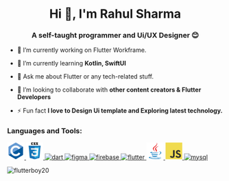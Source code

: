 <h1 align="center">Hi 👋, I'm Rahul Sharma</h1>
<h3 align="center">A self-taught programmer and Ui/UX Designer 😊</h3>

- 🔭 I’m currently working on Flutter Workframe.

- 🌱 I’m currently learning **Kotlin, SwiftUI**

- 💬 Ask me about Flutter or any tech-related stuff.

- 👯 I’m looking to collaborate with **other content creators & Flutter Developers**

- ⚡ Fun fact **I love to Design Ui template and Exploring latest technology.**

<h3 align="left">Languages and Tools:</h3>
<p align="left"> <a href="https://www.cprogramming.com/" target="_blank" rel="noreferrer"> <img src="https://raw.githubusercontent.com/devicons/devicon/master/icons/c/c-original.svg" alt="c" width="40" height="40"/> </a> <a href="https://www.w3schools.com/css/" target="_blank" rel="noreferrer"> <img src="https://raw.githubusercontent.com/devicons/devicon/master/icons/css3/css3-original-wordmark.svg" alt="css3" width="40" height="40"/> </a> <a href="https://dart.dev" target="_blank" rel="noreferrer"> <img src="https://www.vectorlogo.zone/logos/dartlang/dartlang-icon.svg" alt="dart" width="40" height="40"/> </a> <a href="https://www.figma.com/" target="_blank" rel="noreferrer"> <img src="https://www.vectorlogo.zone/logos/figma/figma-icon.svg" alt="figma" width="40" height="40"/> </a> <a href="https://firebase.google.com/" target="_blank" rel="noreferrer"> <img src="https://www.vectorlogo.zone/logos/firebase/firebase-icon.svg" alt="firebase" width="40" height="40"/> </a> <a href="https://flutter.dev" target="_blank" rel="noreferrer"> <img src="https://www.vectorlogo.zone/logos/flutterio/flutterio-icon.svg" alt="flutter" width="40" height="40"/> </a> <a href="https://www.java.com" target="_blank" rel="noreferrer"> <img src="https://raw.githubusercontent.com/devicons/devicon/master/icons/java/java-original.svg" alt="java" width="40" height="40"/> </a> <a href="https://developer.mozilla.org/en-US/docs/Web/JavaScript" target="_blank" rel="noreferrer"> <img src="https://raw.githubusercontent.com/devicons/devicon/master/icons/javascript/javascript-original.svg" alt="javascript" width="40" height="40"/> </a> <a href="https://kotlinlang.org/" target="_blank" rel="noreferrer"> <img src="https://cdn.worldvectorlogo.com/logos/kotlin-1.svg" alt="mysql" width="40" height="40"/> </a> </p><p aligh="left"><img align="left" src="https://github-readme-stats.vercel.app/api/top-langs?username=flutterboy20&show_icons=true&locale=en&layout=compact" alt="flutterboy20" /></p>


<!---
rahulsharmadev-community/rahulsharmadev-community is a ✨ special ✨ repository because its `README.md` (this file) appears on your GitHub profile.
You can click the Preview link to take a look at your changes.
--->
